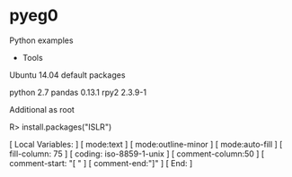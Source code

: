 pyeg0
=====

Python examples

* Tools

Ubuntu 14.04 default packages

python 2.7
pandas 0.13.1
rpy2 2.3.9-1

Additional as root

R> install.packages("ISLR")



[  Local Variables: ]
[  mode:text ]
[  mode:outline-minor ]
[  mode:auto-fill ]
[  fill-column: 75 ]
[  coding: iso-8859-1-unix ]
[  comment-column:50 ]
[  comment-start: "[  "  ]
[  comment-end:"]" ]
[  End: ]

